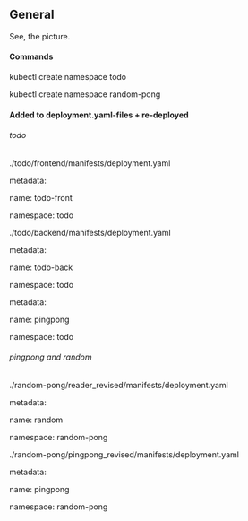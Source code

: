 <h2> General </h2>

See, the picture.


<h4> Commands </h4>

kubectl create namespace todo

kubectl create namespace random-pong



<h4>Added to deployment.yaml-files + re-deployed</h4>


<h6>todo</h6>

./todo/frontend/manifests/deployment.yaml

metadata:

  name: todo-front

  namespace: todo


./todo/backend/manifests/deployment.yaml

metadata:

  name: todo-back

  namespace: todo


metadata:

  name: pingpong

  namespace: todo


<h6>pingpong and random</h6>

./random-pong/reader_revised/manifests/deployment.yaml

metadata:

  name: random

  namespace: random-pong


./random-pong/pingpong_revised/manifests/deployment.yaml

metadata:

  name: pingpong

  namespace: random-pong